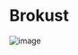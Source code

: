 # Brokust

![image](https://github.com/nerap/Brokust/assets/44852526/ea18ba15-c8c5-4194-8c0d-b51838c4bc71)
